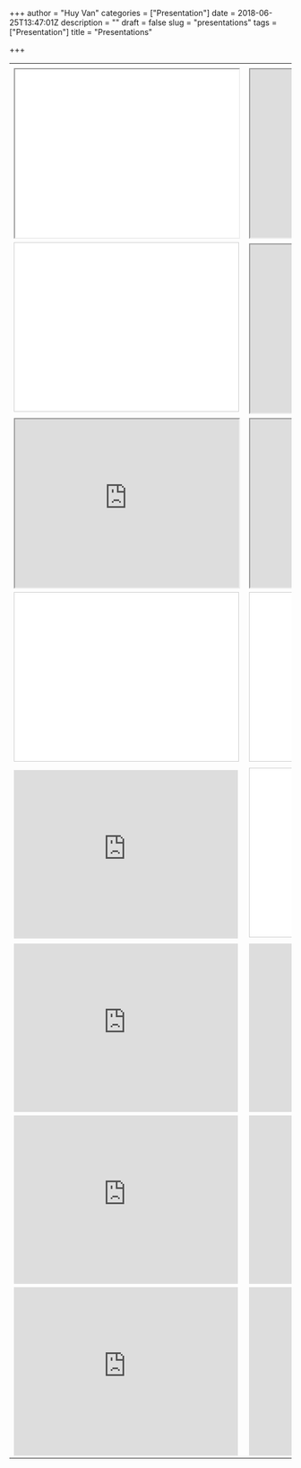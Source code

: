 +++
author = "Huy Van"
categories = ["Presentation"]
date = 2018-06-25T13:47:01Z
description = ""
draft = false
slug = "presentations"
tags = ["Presentation"]
title = "Presentations"

+++


<table>
<tr>
<td>
<script async class="speakerdeck-embed" data-id="431ea01e627e427a8ff6350cf4dbf6c1" data-ratio="1.77777777777778" src="//speakerdeck.com/assets/embed.js"></script>
</td>
<td>
<script async class="speakerdeck-embed" data-id="73a66ca5a898460ca5e2aae956bcfc11" data-ratio="1.33333333333333" src="//speakerdeck.com/assets/embed.js"></script>    
</td>
 
<tr>
<td>
<iframe src="//speakerdeck.com/player/3a8dca1a34a14eef99ca14addb4b8e39?" width="400" height="300">
</iframe>
</td>

<td>
<iframe src="https://drive.google.com/file/d/1rfYmXez-7o5sX2-tcgzJvjVwApdQC-a6/preview" width="400" height="300"></iframe>
</td>
</tr>
<tr>
<td>
<iframe src="//www.slideshare.net/slideshow/embed_code/key/w1GaYJmnL8XQjU" width="400" height="300" frameborder="0" marginwidth="0" marginheight="0" scrolling="no" style="border:1px solid #CCC; border-width:1px; margin-bottom:5px; max-width: 100%;" allowfullscreen> </iframe>
</td>
<td>
<iframe src="https://docs.google.com/presentation/d/1HL0zHXvxmAejOAS2ElSl2oh6ya2VZX_2Rlo679_2ax4/preview" width="400" height="300"></iframe>
</td>
</tr>

<tr>
<td>
<iframe src="https://docs.google.com/presentation/d/1s6TdLA-d1FjVChC_mBnlnSq0-sGsD4aR6HB0v80SZBk/preview" width="400" height="300"></iframe>
</td>
<td>
<iframe src="https://docs.google.com/presentation/d/1O5LCap4UghliszCXxIkZRUsNhsAu6y1fIpzo9JHJ1Go/preview" width="400" height="300"></iframe>
</td>
</tr>

<tr>
<td>
<iframe src="//www.slideshare.net/slideshow/embed_code/key/4gWgUA6cNLHGeO" width="400" height="300" frameborder="0" marginwidth="0" marginheight="0" scrolling="no" style="border:1px solid #CCC; border-width:1px; margin-bottom:5px; max-width: 100%;" allowfullscreen> </iframe>
</td>
<td>
<iframe src="//www.slideshare.net/slideshow/embed_code/key/vkvfie8ao1y883" width="400" height="300" frameborder="0" marginwidth="0" marginheight="0" scrolling="no" style="border:1px solid #CCC; border-width:1px; margin-bottom:5px; max-width: 100%;" allowfullscreen> </iframe>
</td>
</tr>
<tr>
<td>
<iframe src="https://docs.google.com/presentation/d/1fRSzxMGKIrPSjyGK4mLgFwNISZP77qyXw2_qRMlDMYI/embed?start=false&loop=false&delayms=10000" frameborder="0" width="400" height="300" allowfullscreen="true" mozallowfullscreen="true" webkitallowfullscreen="true"></iframe>
</td>


<td>
<iframe src="//www.slideshare.net/slideshow/embed_code/key/wLRScR9aiSbFFL" width="400" height="300" frameborder="0" marginwidth="0" marginheight="0" scrolling="no" style="border:1px solid #CCC; border-width:1px; margin-bottom:5px; max-width: 100%;" allowfullscreen> </iframe>
</td>
</tr>

<tr>
<td>
<iframe src="https://docs.google.com/presentation/d/1hqr-a2pgw2A5oujj54MiSQNiyJamKOmZKXKyNn7Rjyc/embed?start=false&loop=false&delayms=10000" frameborder="0" width="400" height="300" allowfullscreen="true" mozallowfullscreen="true" webkitallowfullscreen="true"></iframe>
</td>

<td>
<iframe src="https://docs.google.com/presentation/d/1_cg1xtulNK4D3etIHtG2pJGQL9V7FsUjrDMs6SsHqSo/embed?start=false&loop=false&delayms=10000" frameborder="0" width="400" height="300" allowfullscreen="true" mozallowfullscreen="true" webkitallowfullscreen="true"></iframe>
</td>
</tr>



<tr>
<td><iframe src="https://docs.google.com/presentation/d/1qTDdkzD-N1R9a93nJ8RLbwiOTvQvEWy550WwaCN1KKo/embed?start=false&loop=false&delayms=10000" frameborder="0" width="400" height="300" allowfullscreen="true" mozallowfullscreen="true" webkitallowfullscreen="true"></iframe></td>

<td><iframe src="https://docs.google.com/presentation/d/1p5MJ6QB35uvEdKEX_HOf_SbxATncC7Z_hAdGgKZT5To/embed?start=false&loop=false&delayms=10000" frameborder="0" width="400" height="300" allowfullscreen="true" mozallowfullscreen="true" webkitallowfullscreen="true"></iframe></td>

</tr>

<tr>
<td><iframe src="https://docs.google.com/presentation/d/1bZUgnqNRPct9XwI-Q5aS2FyQg3xlobypGNBKSSHjp0o/embed?start=false&loop=false&delayms=10000" frameborder="0" width="400" height="300" allowfullscreen="true" mozallowfullscreen="true" webkitallowfullscreen="true"></iframe></td>

<td><iframe src="https://docs.google.com/presentation/d/1UB8jc5NzdQYU7GQefQR6yJhrAwjRJW8epoQBsVd_N6E/embed?start=false&loop=false&delayms=3000" frameborder="0" width="400" height="300" allowfullscreen="true" mozallowfullscreen="true" webkitallowfullscreen="true"></iframe></td>
</tr>

</table>

